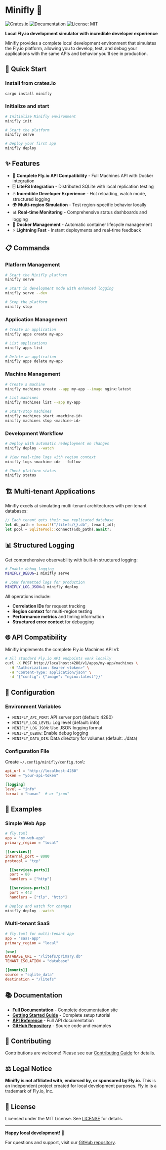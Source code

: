 # Minifly 🚀

[![Crates.io](https://img.shields.io/crates/v/minifly.svg)](https://crates.io/crates/minifly)
[![Documentation](https://img.shields.io/badge/docs-minifly--docs.fly.dev-blue)](https://minifly-docs.fly.dev)
[![License: MIT](https://img.shields.io/badge/License-MIT-yellow.svg)](https://opensource.org/licenses/MIT)

**Local Fly.io development simulator with incredible developer experience**

Minifly provides a complete local development environment that simulates the Fly.io platform, allowing you to develop, test, and debug your applications with the same APIs and behavior you'll see in production.

## 🚀 Quick Start

### Install from crates.io

```bash
cargo install minifly
```

### Initialize and start

```bash
# Initialize Minifly environment
minifly init

# Start the platform
minifly serve

# Deploy your first app
minifly deploy
```

## ✨ Features

- 🚀 **Complete Fly.io API Compatibility** - Full Machines API with Docker integration
- 🗄️ **LiteFS Integration** - Distributed SQLite with local replication testing
- 🔥 **Incredible Developer Experience** - Hot reloading, watch mode, structured logging
- 🌍 **Multi-region Simulation** - Test region-specific behavior locally
- 📊 **Real-time Monitoring** - Comprehensive status dashboards and logging
- 🐳 **Docker Management** - Automatic container lifecycle management
- ⚡ **Lightning Fast** - Instant deployments and real-time feedback

## 📋 Commands

### Platform Management

```bash
# Start the Minifly platform
minifly serve

# Start in development mode with enhanced logging
minifly serve --dev

# Stop the platform
minifly stop
```

### Application Management

```bash
# Create an application
minifly apps create my-app

# List applications
minifly apps list

# Delete an application
minifly apps delete my-app
```

### Machine Management

```bash
# Create a machine
minifly machines create --app my-app --image nginx:latest

# List machines
minifly machines list --app my-app

# Start/stop machines
minifly machines start <machine-id>
minifly machines stop <machine-id>
```

### Development Workflow

```bash
# Deploy with automatic redeployment on changes
minifly deploy --watch

# View real-time logs with region context
minifly logs <machine-id> --follow

# Check platform status
minifly status
```

## 🏗️ Multi-tenant Applications

Minifly excels at simulating multi-tenant architectures with per-tenant databases:

```rust
// Each tenant gets their own replicated database
let db_path = format!("/litefs/{}.db", tenant_id);
let pool = SqlitePool::connect(&db_path).await?;
```

## 📊 Structured Logging

Get comprehensive observability with built-in structured logging:

```bash
# Enable debug logging
MINIFLY_DEBUG=1 minifly serve

# JSON formatted logs for production
MINIFLY_LOG_JSON=1 minifly deploy
```

All operations include:
- **Correlation IDs** for request tracking
- **Region context** for multi-region testing
- **Performance metrics** and timing information
- **Structured error context** for debugging

## 🌐 API Compatibility

Minifly implements the complete Fly.io Machines API v1:

```bash
# All standard Fly.io API endpoints work locally
curl -X POST http://localhost:4280/v1/apps/my-app/machines \
  -H "Authorization: Bearer <token>" \
  -H "Content-Type: application/json" \
  -d '{"config": {"image": "nginx:latest"}}'
```

## 🔧 Configuration

### Environment Variables

- `MINIFLY_API_PORT`: API server port (default: 4280)
- `MINIFLY_LOG_LEVEL`: Log level (default: info)
- `MINIFLY_LOG_JSON`: Use JSON logging format
- `MINIFLY_DEBUG`: Enable debug logging
- `MINIFLY_DATA_DIR`: Data directory for volumes (default: ./data)

### Configuration File

Create `~/.config/minifly/config.toml`:

```toml
api_url = "http://localhost:4280"
token = "your-api-token"

[logging]
level = "info"
format = "human"  # or "json"
```

## 🚀 Examples

### Simple Web App

```toml
# fly.toml
app = "my-web-app"
primary_region = "local"

[[services]]
internal_port = 8080
protocol = "tcp"

  [[services.ports]]
  port = 80
  handlers = ["http"]

  [[services.ports]]
  port = 443
  handlers = ["tls", "http"]
```

```bash
# Deploy and watch for changes
minifly deploy --watch
```

### Multi-tenant SaaS

```toml
# fly.toml for multi-tenant app
app = "saas-app"
primary_region = "local"

[env]
DATABASE_URL = "/litefs/primary.db"
TENANT_ISOLATION = "database"

[[mounts]]
source = "sqlite_data"
destination = "/litefs"
```

## 📚 Documentation

- **[Full Documentation](https://minifly-docs.fly.dev)** - Complete documentation site
- **[Getting Started Guide](https://minifly-docs.fly.dev/docs/getting-started)** - Complete setup tutorial
- **[API Reference](https://minifly-docs.fly.dev/docs/api-reference)** - Full API documentation
- **[GitHub Repository](https://github.com/NoHeadDotDev/minifly)** - Source code and examples

## 🤝 Contributing

Contributions are welcome! Please see our [Contributing Guide](https://github.com/NoHeadDotDev/minifly/blob/main/CONTRIBUTING.md) for details.

## ⚖️ Legal Notice

**Minifly is not affiliated with, endorsed by, or sponsored by Fly.io.** This is an independent project created for local development purposes. Fly.io is a trademark of Fly.io, Inc.

## 📄 License

Licensed under the MIT License. See [LICENSE](https://github.com/NoHeadDotDev/minifly/blob/main/LICENSE) for details.

---

**Happy local development!** 🎉

For questions and support, visit our [GitHub repository](https://github.com/NoHeadDotDev/minifly).